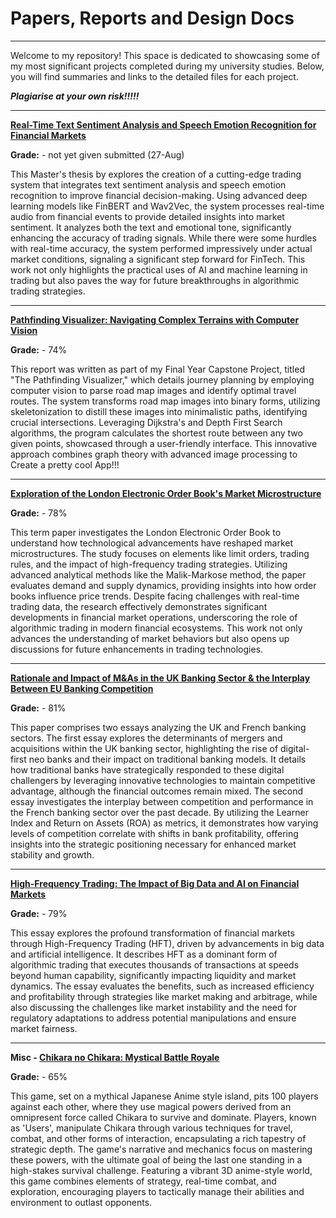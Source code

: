 # Papers, Reports and Design Docs

---

Welcome to my repository! This space is dedicated to showcasing some of my most significant projects completed during my university studies. Below, you will find summaries and links to the detailed files for each project.

***Plagiarise at your own risk!!!!!***

---

**[Real-Time Text Sentiment Analysis and Speech Emotion Recognition for Financial Markets](link)**

**Grade:** - not yet given submitted (27-Aug)

This Master's thesis by explores the creation of a cutting-edge trading system that integrates text sentiment analysis and speech emotion recognition to improve financial decision-making. Using advanced deep learning models like FinBERT and Wav2Vec, the system processes real-time audio from financial events to provide detailed insights into market sentiment. It analyzes both the text and emotional tone, significantly enhancing the accuracy of trading signals. While there were some hurdles with real-time accuracy, the system performed impressively under actual market conditions, signaling a significant step forward for FinTech. This work not only highlights the practical uses of AI and machine learning in trading but also paves the way for future breakthroughs in algorithmic trading strategies.

---

**[Pathfinding Visualizer: Navigating Complex Terrains with Computer Vision](link)**

**Grade:** - 74%

This report was written as part of my Final Year Capstone Project, titled "The Pathfinding Visualizer," which details journey planning by employing computer vision to parse road map images and identify optimal travel routes. The system transforms road map images into binary forms, utilizing skeletonization to distill these images into minimalistic paths, identifying crucial intersections. Leveraging Dijkstra's and Depth First Search algorithms, the program calculates the shortest route between any two given points, showcased through a user-friendly interface. This innovative approach combines graph theory with advanced image processing to Create a pretty cool App!!!

--- 


**[Exploration of the London Electronic Order Book's Market Microstructure](link)**

**Grade:** - 78%

This term paper investigates the London Electronic Order Book to understand how technological advancements have reshaped market microstructures. The study focuses on elements like limit orders, trading rules, and the impact of high-frequency trading strategies. Utilizing advanced analytical methods like the Malik-Markose method, the paper evaluates demand and supply dynamics, providing insights into how order books influence price trends. Despite facing challenges with real-time trading data, the research effectively demonstrates significant developments in financial market operations, underscoring the role of algorithmic trading in modern financial ecosystems. This work not only advances the understanding of market behaviors but also opens up discussions for future enhancements in trading technologies.


---

**[Rationale and Impact of M&As in the UK Banking Sector & the Interplay Between EU Banking Competition](link)**

**Grade:** - 81%

This paper comprises two essays analyzing the UK and French banking sectors. The first essay explores the determinants of mergers and acquisitions within the UK banking sector, highlighting the rise of digital-first neo banks and their impact on traditional banking models. It details how traditional banks have strategically responded to these digital challengers by leveraging innovative technologies to maintain competitive advantage, although the financial outcomes remain mixed. The second essay investigates the interplay between competition and performance in the French banking sector over the past decade. By utilizing the Learner Index and Return on Assets (ROA) as metrics, it demonstrates how varying levels of competition correlate with shifts in bank profitability, offering insights into the strategic positioning necessary for enhanced market stability and growth.

---

**[High-Frequency Trading: The Impact of Big Data and AI on Financial Markets](link)**

**Grade:** - 79%

This essay explores the profound transformation of financial markets through High-Frequency Trading (HFT), driven by advancements in big data and artificial intelligence. It describes HFT as a dominant form of algorithmic trading that executes thousands of transactions at speeds beyond human capability, significantly impacting liquidity and market dynamics. The essay evaluates the benefits, such as increased efficiency and profitability through strategies like market making and arbitrage, while also discussing the challenges like market instability and the need for regulatory adaptations to address potential manipulations and ensure market fairness.

--- 

**Misc - [Chikara no Chikara: Mystical Battle Royale](link)**

**Grade:** - 65%

This game, set on a mythical Japanese Anime style island, pits 100 players against each other, where they use magical powers derived from an omnipresent force called Chikara to survive and dominate. Players, known as 'Users', manipulate Chikara through various techniques for travel, combat, and other forms of interaction, encapsulating a rich tapestry of strategic depth. The game's narrative and mechanics focus on mastering these powers, with the ultimate goal of being the last one standing in a high-stakes survival challenge. Featuring a vibrant 3D anime-style world, this game combines elements of strategy, real-time combat, and exploration, encouraging players to tactically manage their abilities and environment to outlast opponents.



